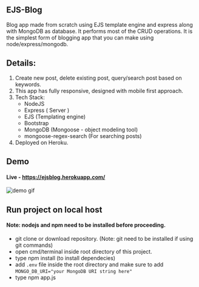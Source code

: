 ## EJS-Blog

Blog app made from scratch using EJS template engine and express along with MongoDB as database. It performs most of the CRUD operations. It is the simplest form of blogging app that you can make using node/express/mongodb.

## Details:
1. Create new post, delete existing post, query/search post based on keywords.
2. This app has fully responsive, designed with mobile first approach.
3. Tech Stack:
      - NodeJS
      - Express ( Server )
      - EJS (Templating engine)
      - Bootstrap
      - MongoDB (Mongoose - object modeling tool)
      - mongoose-regex-search (For searching posts)
4. Deployed on Heroku.

## Demo
#### Live - https://ejsblog.herokuapp.com/

![demo gif](blog_demo.gif)


## Run project on local host
#### Note: nodejs and npm need to be installed before proceeding.
- git clone or download repository.  (Note: git need to be installed if using git commands)
- open cmd/terminal inside root directory of this project.
- type npm install (to install dependecies)
- add `.env` file inside the root directory and make sure to add `MONGO_DB_URI="your MongoDB URI string here"`
- type npm app.js

